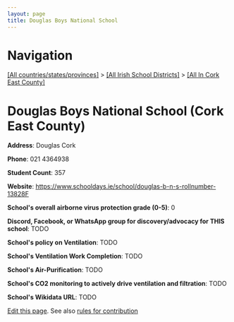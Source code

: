 ```yaml
---
layout: page
title: Douglas Boys National School
---
```

# Navigation

[[All countries/states/provinces]](../../..) > [[All Irish School Districts]](../..) > [[All In Cork East County]](..)

# Douglas Boys National School (Cork East County)

**Address**: Douglas Cork

**Phone**: 021 4364938

**Student Count**: 357

**Website**: <https://www.schooldays.ie/school/douglas-b-n-s-rollnumber-13828F>

**School's overall airborne virus protection grade (0-5)**: 0

**Discord, Facebook, or WhatsApp group for discovery/advocacy for THIS school**: TODO

**School's policy on Ventilation**: TODO

**School's Ventilation Work Completion**: TODO

**School's Air-Purification**: TODO

**School's CO2 monitoring to actively drive ventilation and filtration**: TODO

**School's Wikidata URL**: TODO


[Edit this page](https://github.com/ventilate-schools/Ireland/edit/main/./Cork_East_County/Douglas_Boys_National_School.md). See also [rules for contribution](../../../contribution-rules/)